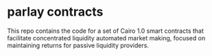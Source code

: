 # parlay contracts

This repo contains the code for a set of Cairo 1.0 smart contracts that facilitate concentrated liquidity automated market making, focused on maintaining returns for passive liquidity providers.